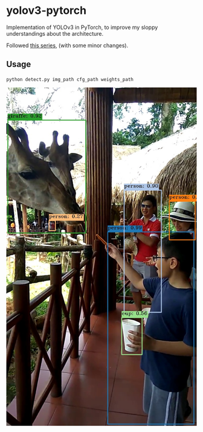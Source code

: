 # yolov3-pytorch
Implementation of YOLOv3 in PyTorch, to improve my sloppy understandings about the architecture. 

Followed [this series](https://blog.paperspace.com/how-to-implement-a-yolo-object-detector-in-pytorch/), (with some minor changes).

## Usage
`python detect.py img_path cfg_path weights_path`

![YOLO predictions](output/safari.jpg)